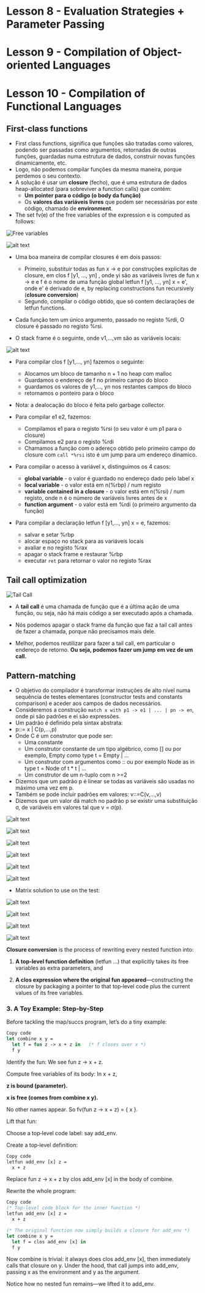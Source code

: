 # Lesson 8 - Evaluation Strategies + Parameter Passing

# Lesson 9 - Compilation of Object-oriented Languages

# Lesson 10 - Compilation of Functional Languages

## First-class functions

- First class functions, significa que funções são tratadas como valores, podendo ser passadas como argumentos, retornadas de outras funções, guardadas numa estrutura de dados, construir novas funções dinamicamente, etc.
- Logo, não podemos compilar funções da mesma maneira, porque perdemos o seu contexto.
- A solução é usar um **closure** (fecho), que é uma estrutura de dados heap-allocated (para sobreviver a function calls) que contém:
  - **Um pointer para o código (o body da função)**
  - Os **valores das variáveis livres** que podem ser necessárias por este código, chamado de **environment**.
- The set fv(e) of the free variables of the expression e is computed as follows:

![Free variables](image.png)

![alt text](image-1.png)

- Uma boa maneira de compilar closures é em dois passos:
  - Primeiro, substituir todas as fun x -> e por construções explicitas de closure, em clos f [y1, ..., yn] , onde yi são as variáveis livres de fun x -> e e f é o nome de uma função global letfun f [y1, ..., yn] x = e', onde e' é derivado de e, by replacing constructions fun recursively (**closure conversion**)
  - Segundo, compilar o código obtido, que só contem declarações de letfun functions.

- Cada função tem um único argumento, passado no registo %rdi, O closure é passado no registo %rsi.
- O stack frame é o seguinte, onde v1,...,vm são as variáveis locais:

![alt text](image-2.png)

- Para compilar clos f [y1,..., yn] fazemos o seguinte:
  - Alocamos um bloco de tamanho n + 1 no heap com malloc
  - Guardamos o endereço de f no primeiro campo do bloco
  - guardamos os valores de y1,..., yn nos restantes campos do bloco
  - retornamos o ponteiro para o bloco
- Nota: a dealocação do bloco é feita pelo garbage collector.

- Para compilar e1 e2, fazemos:
  - Compilamos e1 para o registo %rsi (o seu valor é um p1 para o closure)
  - Compilamos e2 para o registo %rdi
  - Chamamos a função com o adereço obtido pelo primeiro campo do closure com `call *%rsi` isto é um jump para um endereço dinamico.

- Para compilar o acesso à variável x, distinguimos os 4 casos:
  - **global variable** - o valor é guardado no endereço dado pelo label x
  - **local variable** - o valor está em n(%rbp) / num registo
  - **variable contained in a closure** - o valor está em n(%rsi) / num registo, onde n é o número de variáveis livres antes de x
  - **function argument** - o valor está em %rdi (o primeiro argumento da função)

- Para compilar a declaração letfun f [y1,..., yn] x = e, fazemos:
  - salvar e setar %rbp
  - alocar espaço no stack para as variáveis locais
  - avaliar e no registo %rax
  - apagar o stack frame e restaurar %rbp
  - executar `ret` para retornar o valor no registo %rax

## Tail call optimization

![Tail Call](image-3.png)

- A **tail call** é uma chamada de função que é a última ação de uma função, ou seja, não há mais código a ser executado após a chamada.

- Nós podemos apagar o stack frame da função que faz a tail call antes de fazer a chamada, porque não precisamos mais dele.
- Melhor, podemos reutilizar para fazer a tail call, em particular o endereço de retorno. **Ou seja, podemos fazer um jump em vez de um call.**

## Pattern-matching

- O objetivo do compilador é transformar instruções de alto nível numa sequência de testes elementares (constructor tests and constants comparison) e aceder aos campos de dados necessários.
- Consideremos a construção `match x with p1 -> e1 | ... | pn -> en`, onde pi são padrões e ei são expressões.
- Um padrão é definido pela sintax abstrata:
- p::= x | C(p,...,p)
- Onde C é um construtor que pode ser:
  - Uma constante
  - Um construtor constante de um tipo algébrico, como [] ou por exemplo, Empty como type t = Empty | ...
  - Um construtor com argumentos como :: ou por exemplo Node as in type t = Node of t * t | ...
  - Um construtor de um n-tuplo com n >=2
- Dizemos que um padrão p é linear se todas as variáveis são usadas no máximo uma vez em p.
- Também se pode incluir padrões em valores: v::=C(v,...,v)
- Dizemos que um valor dá match no padrão p se existir uma substituição σ, de variáveis em valores tal que v = σ(p).

![alt text](image-4.png)

![alt text](image-5.png)

![alt text](image-6.png)

![alt text](image-7.png)

![alt text](image-8.png)

![alt text](image-9.png)

- Matrix solution to use on the test:

![alt text](image-10.png)

![alt text](image-11.png)

![alt text](image-12.png)

![alt text](image-13.png)

**Closure conversion** is the process of rewriting every nested function into:

1. **A top‐level function definition** (letfun …) that explicitly takes its free variables as extra parameters, and

2. **A clos expression where the original fun appeared**—constructing the closure by packaging a pointer to that top‐level code plus the current values of its free variables.

### 3. A Toy Example: Step‐by‐Step

Before tackling the map/succs program, let’s do a tiny example:

```ocaml
Copy code
let combine x y =
  let f = fun z -> x + z in   (* f closes over x *)
  f y
```

Identify the fun: We see fun z -> x + z.

Compute free variables of its body: In x + z,

**z is bound (parameter).**

**x is free (comes from combine x y).**

No other names appear.
So fv(fun z -> x + z) = { x }.

Lift that fun:

Choose a top‐level code label: say add_env.

Create a top‐level definition:

```ocaml
Copy code
letfun add_env [x] z =
  x + z
```
Replace fun z -> x + z by clos add_env [x] in the body of combine.

Rewrite the whole program:

```ocaml
Copy code
(* Top-level code block for the inner function *)
letfun add_env [x] z =
  x + z

(* The original function now simply builds a closure for add_env *)
let combine x y =
  let f = clos add_env [x] in
  f y
```
Now combine is trivial: it always does clos add_env [x], then immediately calls that closure on y. Under the hood, that call jumps into add_env, passing x as the environment and y as the argument.

Notice how no nested fun remains—we lifted it to add_env.

